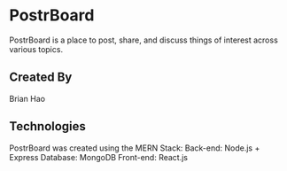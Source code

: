# PostrBoard
PostrBoard is a place to post, share, and discuss things of interest across various topics.

## Created By
Brian Hao

## Technologies
PostrBoard was created using the MERN Stack:
Back-end: Node.js + Express
Database: MongoDB
Front-end: React.js
